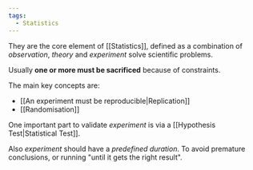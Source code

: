 ```yaml
---
tags:
  - Statistics
---
```

They are the core element of [[Statistics]], defined as a combination of *observation*, *theory* and *experiment* solve scientific problems.

Usually **one or more must be sacrificed** because of constraints.

The main key concepts are:
- [[An experiment must be reproducible|Replication]]
- [[Randomisation]]

One important part to validate *experiment* is via a [[Hypothesis Test|Statistical Test]].

Also *experiment* should have a *predefined duration*. To avoid premature conclusions, or running "until it gets the right result".